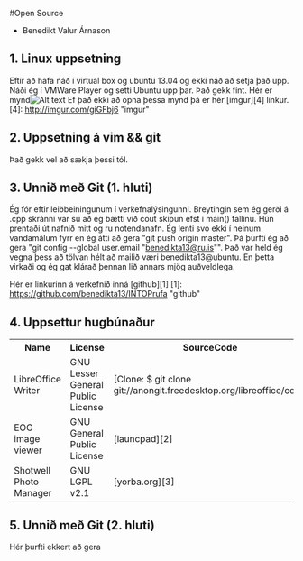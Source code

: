 #Open Source

* Benedikt Valur Árnason

## 1. Linux uppsetning

Eftir að hafa náð í virtual box og ubuntu 13.04 og ekki náð að setja það upp.  Náði ég í VMWare Player og setti 
Ubuntu upp þar.  Það gekk fínt. Hér er mynd![Alt text](/home/benedikta13/INTOmarkdown/Capture6.jpg)
Ef það ekki að opna þessa mynd þá er hér [imgur][4] linkur.
[4]: http://imgur.com/giGFbj6 "imgur"

## 2. Uppsetning á vim && git

Það gekk vel að sækja þessi tól.

## 3. Unnið með Git (1. hluti)

Ég fór eftir leiðbeiningunum í verkefnalýsingunni.  Breytingin sem ég gerði á .cpp skránni var sú að ég bætti
við cout skipun efst í main() fallinu.  Hún prentaði út nafnið mitt og ru notendanafn.  Ég lenti svo ekki í
neinum vandamálum fyrr en ég átti að gera "git push origin master".  Þá þurfti ég að gera "git config --global user.email "benedikta13@ru.is"".
Það var held ég vegna þess að tölvan hélt að mailið væri benedikta13@ubuntu.  En þetta virkaði og ég gat klárað
þennan lið annars mjög auðveldlega.

Hér er linkurinn á verkefnið inná [github][1]
[1]: https://github.com/benedikta13/INTOPrufa "github"


## 4. Uppsettur hugbúnaður

<table>
  <tr>
    <th>Name</th><th>License</th><th>SourceCode</th>
  </tr>
  <tr>
    <td>LibreOffice Writer</td><td>GNU Lesser General Public License</td><td>[Clone: $ git clone git://anongit.freedesktop.org/libreoffice/core]</td>
  </tr>
  <tr>
    <td>EOG image viewer</td><td>GNU General Public License</td><td>[launcpad][2]</td>
  </tr>
  <tr>
    <td>Shotwell Photo Manager</td><td>GNU LGPL v2.1</td><td>[yorba.org][3]</td> 
  </tr>
</table>

[2]: https://code.launchpad.net/eog "launchpad"
[3]: http://www.yorba.org/download/geary/0.4/geary-0.4.0.tar.xz "yorba"

## 5. Unnið með Git (2. hluti)

Hér þurfti ekkert að gera
